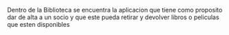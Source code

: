 Dentro de la Biblioteca se encuentra la aplicacion que tiene como proposito dar de alta a un socio y que este pueda retirar y devolver libros o peliculas que esten disponibles
